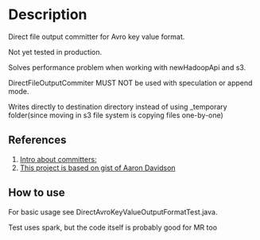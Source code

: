 # Description
Direct file output committer for Avro key value format.

Not yet tested in production. 

Solves performance problem when working with newHadoopApi and s3. 

DirectFileOutputCommiter MUST NOT be used with speculation or append mode. 

Writes directly to destination directory instead of using _temporary folder(since moving in s3 file system is copying files one-by-one)

## References
1. [Intro about committers:](http://johnjianfang.blogspot.co.il/2014/09/outputcommitter-in-hadoop-two.html)
2. [This project is based on gist of Aaron Davidson](https://gist.github.com/aarondav/c513916e72101bbe14ec)

## How to use
For basic usage see DirectAvroKeyValueOutputFormatTest.java. 

Test uses spark, but the code itself is probably good for MR too


